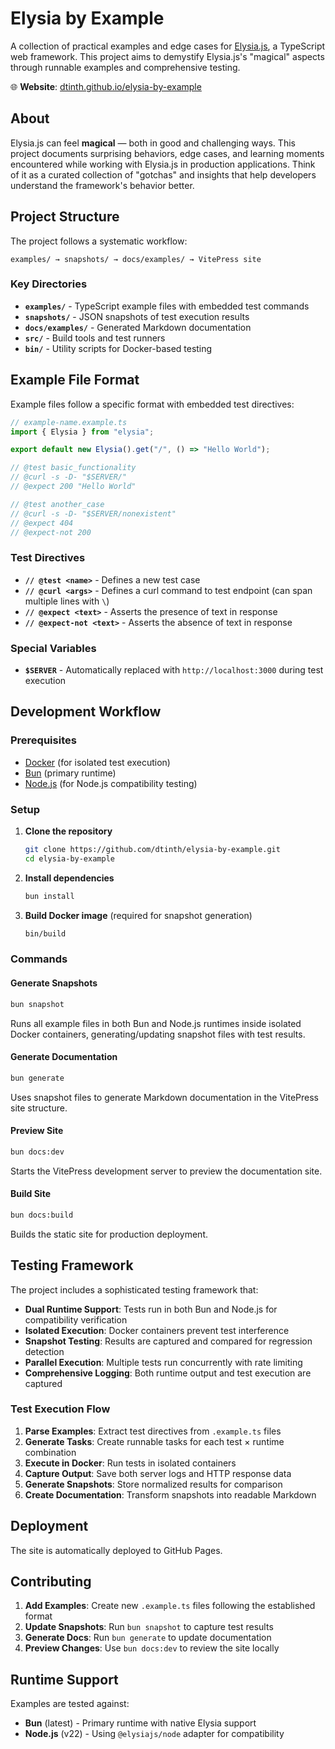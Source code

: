 # Elysia by Example

A collection of practical examples and edge cases for [Elysia.js](https://elysiajs.com), a TypeScript web framework. This project aims to demystify Elysia.js's "magical" aspects through runnable examples and comprehensive testing.

🌐 **Website**: [dtinth.github.io/elysia-by-example](https://dtinth.github.io/elysia-by-example)

## About

Elysia.js can feel **magical** — both in good and challenging ways. This project documents surprising behaviors, edge cases, and learning moments encountered while working with Elysia.js in production applications. Think of it as a curated collection of "gotchas" and insights that help developers understand the framework's behavior better.

## Project Structure

The project follows a systematic workflow:

```
examples/ → snapshots/ → docs/examples/ → VitePress site
```

### Key Directories

- **`examples/`** - TypeScript example files with embedded test commands
- **`snapshots/`** - JSON snapshots of test execution results
- **`docs/examples/`** - Generated Markdown documentation
- **`src/`** - Build tools and test runners
- **`bin/`** - Utility scripts for Docker-based testing

## Example File Format

Example files follow a specific format with embedded test directives:

```typescript
// example-name.example.ts
import { Elysia } from "elysia";

export default new Elysia().get("/", () => "Hello World");

// @test basic_functionality
// @curl -s -D- "$SERVER/"
// @expect 200 "Hello World"

// @test another_case
// @curl -s -D- "$SERVER/nonexistent"
// @expect 404
// @expect-not 200
```

### Test Directives

- **`// @test <name>`** - Defines a new test case
- **`// @curl <args>`** - Defines a curl command to test endpoint (can span multiple lines with `\`)
- **`// @expect <text>`** - Asserts the presence of text in response
- **`// @expect-not <text>`** - Asserts the absence of text in response

### Special Variables

- **`$SERVER`** - Automatically replaced with `http://localhost:3000` during test execution

## Development Workflow

### Prerequisites

- [Docker](https://www.docker.com/) (for isolated test execution)
- [Bun](https://bun.sh/) (primary runtime)
- [Node.js](https://nodejs.org/) (for Node.js compatibility testing)

### Setup

1. **Clone the repository**

   ```bash
   git clone https://github.com/dtinth/elysia-by-example.git
   cd elysia-by-example
   ```

2. **Install dependencies**

   ```bash
   bun install
   ```

3. **Build Docker image** (required for snapshot generation)
   ```bash
   bin/build
   ```

### Commands

#### Generate Snapshots

```bash
bun snapshot
```

Runs all example files in both Bun and Node.js runtimes inside isolated Docker containers, generating/updating snapshot files with test results.

#### Generate Documentation

```bash
bun generate
```

Uses snapshot files to generate Markdown documentation in the VitePress site structure.

#### Preview Site

```bash
bun docs:dev
```

Starts the VitePress development server to preview the documentation site.

#### Build Site

```bash
bun docs:build
```

Builds the static site for production deployment.

## Testing Framework

The project includes a sophisticated testing framework that:

- **Dual Runtime Support**: Tests run in both Bun and Node.js for compatibility verification
- **Isolated Execution**: Docker containers prevent test interference
- **Snapshot Testing**: Results are captured and compared for regression detection
- **Parallel Execution**: Multiple tests run concurrently with rate limiting
- **Comprehensive Logging**: Both runtime output and test execution are captured

### Test Execution Flow

1. **Parse Examples**: Extract test directives from `.example.ts` files
2. **Generate Tasks**: Create runnable tasks for each test × runtime combination
3. **Execute in Docker**: Run tests in isolated containers
4. **Capture Output**: Save both server logs and HTTP response data
5. **Generate Snapshots**: Store normalized results for comparison
6. **Create Documentation**: Transform snapshots into readable Markdown

## Deployment

The site is automatically deployed to GitHub Pages.

## Contributing

1. **Add Examples**: Create new `.example.ts` files following the established format
2. **Update Snapshots**: Run `bun snapshot` to capture test results
3. **Generate Docs**: Run `bun generate` to update documentation
4. **Preview Changes**: Use `bun docs:dev` to review the site locally

## Runtime Support

Examples are tested against:

- **Bun** (latest) - Primary runtime with native Elysia support
- **Node.js** (v22) - Using `@elysiajs/node` adapter for compatibility
